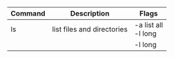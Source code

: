 | Command | Description | Flags |
| ------- | ----------- | ------- |
| ls	  |	list files and directories | -a list all <br>  -l long  |
|         |            |   -l long |
